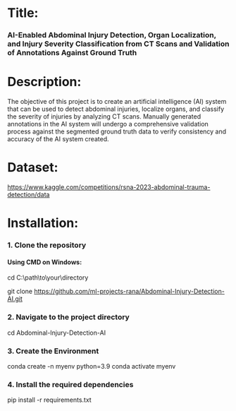# Title:
### AI-Enabled Abdominal Injury Detection, Organ Localization, and Injury Severity Classification from CT Scans and Validation of Annotations Against Ground Truth


# Description:
The objective of this project is to create an artificial intelligence (AI) system that can be used to detect abdominal injuries, localize organs, and classify the severity of injuries by analyzing CT scans. Manually generated annotations in the AI system will undergo a comprehensive validation process against the segmented ground truth data to verify consistency and accuracy of the AI system created.

# Dataset:
https://www.kaggle.com/competitions/rsna-2023-abdominal-trauma-detection/data

# Installation:
### 1. Clone the repository
#### Using CMD on Windows:

cd C:\path\to\your\directory

git clone https://github.com/ml-projects-rana/Abdominal-Injury-Detection-AI.git

### 2. Navigate to the project directory
cd Abdominal-Injury-Detection-AI

### 3. Create the Environment 
conda create -n myenv python=3.9
conda activate myenv

### 4. Install the required dependencies
pip install -r requirements.txt





